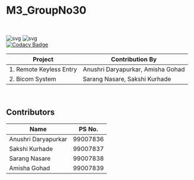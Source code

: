# M3_GroupNo30
<br/>

![svg](https://user-images.githubusercontent.com/98867361/158000450-4c945019-6fae-4536-956d-558a88c62617.svg)
![svg](https://user-images.githubusercontent.com/98867361/158000440-3190e7ce-1bfa-4736-835a-8835009d6b5b.svg)
<br/>
[![Codacy Badge](https://app.codacy.com/project/badge/Grade/9b936149d32146608af85cf678046b3e)](https://www.codacy.com/gh/Anushri-Daryapurkar/M3_GroupNo30/dashboard?utm_source=github.com&amp;utm_medium=referral&amp;utm_content=Anushri-Daryapurkar/M3_GroupNo30&amp;utm_campaign=Badge_Grade)
<br/>

| Project | Contribution By | 
| ----- | ----- | 
| 1. Remote Keyless Entry  | Anushri Daryapurkar, Amisha Gohad |
| 2. Bicom System | Sarang Nasare, Sakshi Kurhade |
<br/>

## Contributors
| Name | PS No. | 
| ----- | ----- | 
| Anushri Daryapurkar| 99007836 |
| Sakshi Kurhade | 99007837 |
| Sarang Nasare | 99007838 |
| Amisha Gohad | 99007839 |
